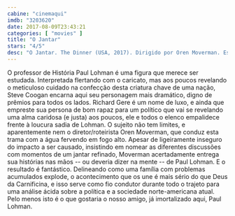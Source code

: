 ```yaml
---
cabine: "cinemaqui"
imdb: "3203620"
date: 2017-08-09T23:43:21
categories: [ "movies" ]
title: "O Jantar"
stars: "4/5"
desc: "O Jantar. The Dinner (USA, 2017). Dirigido por Oren Moverman. Escrito por Oren Moverman, Herman Koch. Com Michael Chernus (Dylan Heinz), Taylor Rae Almonte (Kamryn Velez), Steve Coogan (Paul Lohman), Charlie Plummer (Michael Lohman), Seamus Davey-Fitzpatrick (Rick Lohman), Miles J. Harvey (Beau Lohman), Laura Hajek (Anna), Laura Linney (Claire Lohman), Richard Gere (Stan Lohman)."
---
```

O professor de História Paul Lohman é uma figura que merece ser estudada. Interpretada flertando com o caricato, mas aos poucos revelando o meticuloso cuidado na confecção desta criatura chave de uma nação, Steve Coogan encarna aqui seu personagem mais dramático, digno de prêmios para todos os lados. Richard Gere é um nome de luxo, e ainda que empreste sua persona de bom rapaz para um político que vai se revelando uma alma caridosa (e justa) aos poucos, ele e todos o elenco empalidece frente à loucura sadia de Lohman. O sujeito não tem limites, e aparentemente nem o diretor/roteirista Oren Moverman, que conduz esta trama com a água fervendo em fogo alto. Apesar de ligeiramente inseguro do impacto a ser causado, insistindo em nomear as diferentes discussões com momentos de um jantar refinado, Moverman acertadamente entrega sua histórias nas mãos -- ou deveria dizer na mente -- de Paul Lohman. E o resultado é fantástico. Delineando como uma família com problemas acumulados explode, o acontecimento que os une é mais sério do que Deus da Carnificina, e isso serve como fio condutor durante todo o trajeto para uma análise ácida sobre a política e a sociedade norte-americana atual. Pelo menos isto é o que gostaria o nosso amigo, já imortalizado aqui, Paul Lohman.
